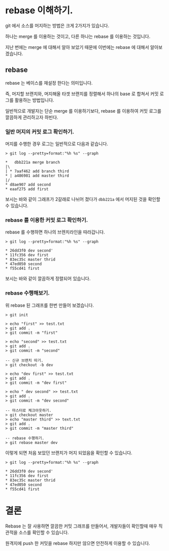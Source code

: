 # rebase 이해하기. 

git 에서 소스를 머지하는 방법은 크게 2가지가 있습니다. 

하나는 merge 를 이용하는 것이고, 다른 하나는 rebase 를 이용하는 것입니다. 

지난 번에는 merge 에 대해서 알아 보았기 때문에 이번에는 rebase 에 대해서 알아보겠습니다. 

## rebase

rebase 는 베이스를 재설정 한다는 의미입니다. 

즉, 머지할 브랜치와, 머지해올 타겟 브랜치를 정렬해서 하나의 base 로 합쳐서 커밋 로그를 활용하는 방법입니다. 

일반적으로 개발자는 단순 merge 를 이용하기보다, rebase 를 이용하여 커밋 로그를 깔끔하게 관리하고자 하빈다. 

### 일반 머지의 커밋 로그 확인하기. 

머지를 수행한 경우 로그는 일반적으로 다음과 같습니다. 

```
> git log --pretty=format:"%h %s" --graph

*   dbb221a merge branch
|\
| * 7aaf462 add branch third
* | a486981 add master third
|/
* d8ae907 add second
* eaaf275 add first
```

보시는 바와 같이 그래프가 2갈래로 나뉘어 졌다가 `dbb221a` 에서 머지된 것을 확인할 수 있습니다. 

### rebase 를 이용한 커밋 로그 확인하기. 

rebase 를 수행하면 하나의 브렌치라인을 따라갑니다. 

```
> git log --pretty=format:"%h %s" --graph

* 26dd3f0 dev second'
* 11fc356 dev first
* 83ec35c master thrid
* 47ed050 second
* f55cd41 first
```

보시는 바와 같이 깔끔하게 정렬되어 있습니다. 

### rebase 수행해보기. 

위 rebase 된 그래프를 한번 만들어 보겠습니다. 

```
> git init

> echo "first" >> test.txt
> git add .
> git commit -m "first"

> echo "second" >> test.txt
> git add .
> git commit -m "second"

-- 신규 브랜치 따기. 
> git checkout -b dev

> echo "dev first" >> test.txt
> git add .
> git commit -m "dev first"

> echo " dev second" >> test.txt
> git add .
> git commit -m "dev second"

-- 마스터로 체크아웃하기. 
> git checkout master
> echo "master third" >> text.txt
> git add .
> git commit -m "master third"

-- rebase 수행하기. 
> git rebase master dev
```

이렇게 되면 처음 보았던 브랜치가 머지 되었음을 확인할 수 있습니다. 

```
> git log --pretty=format:"%h %s" --graph

* 26dd3f0 dev second'
* 11fc356 dev first
* 83ec35c master thrid
* 47ed050 second
* f55cd41 first
```

# 결론 

Rebase 는 잘 사용하면 깔끔한 커밋 그래프를 만들어서, 개발자들이 확인할때 매우 직관적을 소스를 확인할 수 있습니다. 

원격지에 push 한 커밋을 rebase 하지만 않으면 안전하게 이용할 수 있습니다. 


